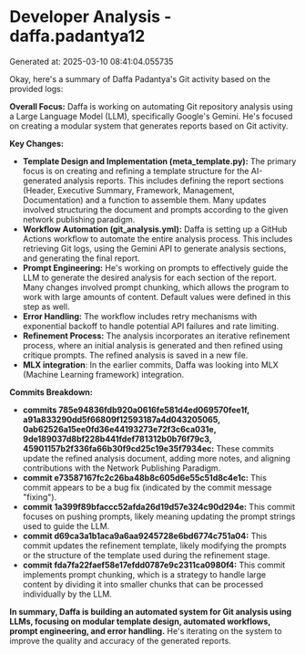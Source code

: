 # Developer Analysis - daffa.padantya12
Generated at: 2025-03-10 08:41:04.055735

Okay, here's a summary of Daffa Padantya's Git activity based on the provided logs:

**Overall Focus:** Daffa is working on automating Git repository analysis using a Large Language Model (LLM), specifically Google's Gemini. He's focused on creating a modular system that generates reports based on Git activity.

**Key Changes:**

*   **Template Design and Implementation (meta_template.py):** The primary focus is on creating and refining a template structure for the AI-generated analysis reports. This includes defining the report sections (Header, Executive Summary, Framework, Management, Documentation) and a function to assemble them. Many updates involved structuring the document and prompts according to the given network publishing paradigm.
*   **Workflow Automation (git_analysis.yml):** Daffa is setting up a GitHub Actions workflow to automate the entire analysis process. This includes retrieving Git logs, using the Gemini API to generate analysis sections, and generating the final report.
*   **Prompt Engineering:** He's working on prompts to effectively guide the LLM to generate the desired analysis for each section of the report. Many changes involved prompt chunking, which allows the program to work with large amounts of content. Default values were defined in this step as well.
*   **Error Handling:** The workflow includes retry mechanisms with exponential backoff to handle potential API failures and rate limiting.
*   **Refinement Process:** The analysis incorporates an iterative refinement process, where an initial analysis is generated and then refined using critique prompts. The refined analysis is saved in a new file.
*   **MLX integration**: In the earlier commits, Daffa was looking into MLX (Machine Learning framework) integration.

**Commits Breakdown:**

*   **commits 785e94836fdb920a0616fe581d4ed069570fee1f, a91a833290dd5f66809f12593187a4d043205065, 0ab62526a15ee0fd36e44193273e72f3c6ca031e, 9de189037d8bf228b441fdef781312b0b76f79c3, 45901157b2f336fa66b30f9cd25c19e35f7934ec:** These commits update the refined analysis document, adding more notes, and aligning contributions with the Network Publishing Paradigm.
*   **commit e73587167fc2c26ba48b8c605d6e55c51d8c4e1c:** This commit appears to be a bug fix (indicated by the commit message "fixing").
*   **commit 1a399f89bfaccc52afda26d19d57e324c90d294e:** This commit focuses on pushing prompts, likely meaning updating the prompt strings used to guide the LLM.
*   **commit d69ca3a1b1aca9a6aa9245728e6bd6774c751a04:** This commit updates the refinement template, likely modifying the prompts or the structure of the template used during the refinement stage.
*   **commit fda7fa22faef58e17efdd0787e9c2311ca0980f4:** This commit implements prompt chunking, which is a strategy to handle large content by dividing it into smaller chunks that can be processed individually by the LLM.

**In summary, Daffa is building an automated system for Git analysis using LLMs, focusing on modular template design, automated workflows, prompt engineering, and error handling.** He's iterating on the system to improve the quality and accuracy of the generated reports.
